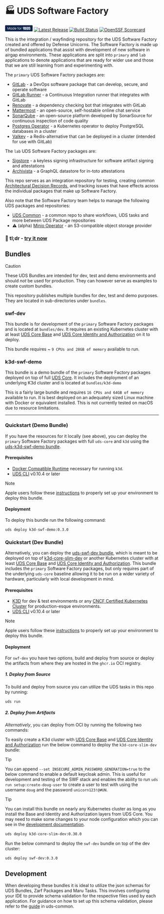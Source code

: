 # 🏭 UDS Software Factory

[<img alt="Made for UDS" src="https://raw.githubusercontent.com/defenseunicorns/uds-common/refs/heads/main/docs/assets/made-for-uds.svg" height="20px"/>](https://github.com/defenseunicorns/uds-core)
[![Latest Release](https://img.shields.io/github/v/release/defenseunicorns/uds-software-factory)](https://github.com/defenseunicorns/uds-software-factory/releases)
[![Build Status](https://img.shields.io/github/actions/workflow/status/defenseunicorns/uds-software-factory/release.yaml)](https://github.com/defenseunicorns/uds-software-factory/release.yaml)
[![OpenSSF Scorecard](https://api.securityscorecards.dev/projects/github.com/defenseunicorns/uds-software-factory/badge)](https://api.securityscorecards.dev/projects/github.com/defenseunicorns/uds-software-factory)

This is the integration / wayfinding repository for the UDS Software Factory created and offered by Defense Unicorns.  The Software Factory is made up of bundled applications that assist with development of new software in airgap environments.  These applications are split into `primary` and `lab` applications to denote applications that are ready for wider use and those that we are still learning from and experimenting with.

The `primary` UDS Software Factory packages are:

- [GitLab](https://github.com/defenseunicorns/uds-package-gitlab) - a DevOps software package that can develop, secure, and operate software
- [GitLab Runner](https://github.com/defenseunicorns/uds-package-gitlab-runner) - a Continuous Integration runner that integrates with GitLab
- [Renovate](https://github.com/defenseunicorns/uds-package-renovate) - a dependency checking bot that integrates with GitLab
- [Mattermost](https://github.com/defenseunicorns/uds-package-mattermost) - an open-source, self-hostable online chat service
- [SonarQube](https://github.com/defenseunicorns/uds-package-sonarqube) - an open-source platform developed by SonarSource for continuous inspection of code quality
- [Postgres Operator](https://github.com/defenseunicorns/uds-package-postgres-operator) - a Kubernetes operator to deploy PostgreSQL databases in a cluster
- [Valkey](https://github.com/defenseunicorns/uds-package-valkey) - a Redis-alternative that can be deployed in a cluster (intended for use with GitLab)

The `lab` UDS Software Factory packages are:

- [Sigstore](https://github.com/defenseunicorns/uds-package-sigstore) - a keyless signing infrastructure for software artifact signing and attestations
- [Archivista](https://github.com/defenseunicorns/uds-package-archivista) - a GraphQL datastore for in-toto attestations

This repo serves as an integration repository for testing, creating common [Architectural Decision Records](./adr), and tracking issues that have effects across the individual packages that make up Software Factory.

Also note that the Software Factory team helps to manage the following UDS packages and repositories:

- [UDS Common](https://github.com/defenseunicorns/uds-common) - a common repo to share workflows, UDS tasks and more between UDS Package repositories
- ⚠️ (alpha) [Minio Operator](https://github.com/defenseunicorns/uds-package-minio-operator) - an S3-compatible object storage provider

### 📜 tl;dr - [try it now](#quickstart-demo-bundle)

## Bundles

> [!CAUTION]
> These UDS Bundles are intended for dev, test and demo environments and should _not_ be used for production. They can however serve as examples to create custom bundles.

This repository publishes multiple bundles for dev, test and demo purposes. They are located in sub-directories under `bundles`.

### swf-dev

This bundle is for development of the `primary` Software Factory packages and is located at `bundles/dev`. It requires an existing Kubernetes cluster with at least [UDS Core Base](https://github.com/defenseunicorns/uds-core/tree/main/packages/base) and [UDS Core Identity and Authorization](https://github.com/defenseunicorns/uds-core/tree/main/packages/identity-authorization) on it to deploy.

This bundle requires ~ `9 CPUs and 28GB of memory` available to run.

### k3d-swf-demo

This bundle is a demo bundle of the `primary` Software Factory packages deployed on top of full [UDS Core](https://github.com/defenseunicorns/uds-core). It includes the deployment of an underlying K3d cluster and is located at `bundles/k3d-demo`

This is a fairly large bundle and requires `16 CPUs and 64GB of memory` available to run. It is best deployed on an adequately sized Linux machine with Docker or equivalent installed. This is not currently tested on macOS due to resource limitations.

---

### Quickstart (Demo Bundle)

If you have the resources for it locally (see above), you can deploy the `primary` Software Factory packages with full `uds-core` and `k3d` using the [uds-k3d-swf-demo bundle](./bundles/k3d-demo/README.md).

#### Prerequisites

- [Docker Compatible Runtime](https://docs.docker.com/engine/) necessary for running `k3d`.
- [UDS CLI](https://github.com/defenseunicorns/uds-cli?tab=readme-ov-file#install) v0.10.4 or later

> [!NOTE]
> Apple users follow these [instructions](./docs/development.md) to properly set up your environment to deploy this bundle.

#### Deployment

To deploy this bundle run the following command:

<!-- x-release-please-start-version -->

```bash
uds deploy k3d-swf-demo:0.3.0
```

<!-- x-release-please-end -->

### Quickstart (Dev Bundle)

Alternatively, you can deploy the [uds-swf-dev bundle](./bundles/dev/README.md), which is meant to be deployed on top of [k3d-core-slim-dev](https://github.com/defenseunicorns/uds-core/blob/main/bundles/k3d-slim-dev/README.md) or another Kubernetes cluster with at least [UDS Core Base](https://github.com/defenseunicorns/uds-core/tree/main/packages/base) and [UDS Core Identity and Authorization](https://github.com/defenseunicorns/uds-core/tree/main/packages/identity-authorization). This bundle includes the `primary` Software Factory packages, but only requires part of the underlying `uds-core` baseline allowing it to be run on a wider variety of hardware, particularly with local development in mind.

#### Prerequisites

- [K3D](https://k3d.io/) for dev & test environments or any [CNCF Certified Kubernetes Cluster](https://www.cncf.io/training/certification/software-conformance/#logos) for production-esque environments.
- [UDS CLI](https://github.com/defenseunicorns/uds-cli?tab=readme-ov-file#install) v0.10.4 or later

> [!NOTE]
> Apple users follow these [instructions](./docs/development.md) to properly set up your environment to deploy this bundle.

#### Deployment

For `swf-dev` you have two options, build and deploy from source or deploy the artifacts from where they are hosted in the `ghcr.io` OCI registry.

##### 1. Deploy from Source

To build and deploy from source you can utilize the UDS tasks in this repo by running:

```bash
uds run
```

##### 2. Deploy from Artifacts

_Alternatively_, you can deploy from OCI by running the following two commands:

To easily create a K3d cluster with [UDS Core Base](https://github.com/defenseunicorns/uds-core/tree/main/packages/base) and [UDS Core Identity and Authorization](https://github.com/defenseunicorns/uds-core/tree/main/packages/identity-authorization) run the below command to deploy the `k3d-core-slim-dev` bundle:

> [!TIP]
> You can append `--set INSECURE_ADMIN_PASSWORD_GENERATION=true` to the below command to enable a default keycloak admin. This is useful for development and testing of the SWF stack and enables the ability to run `uds run setup:create-doug-user` to create a user to test with using the username `doug` and the password `unicorn123!@#UN`.

> [!TIP]
> You can install this bundle on nearly any Kubernetes cluster as long as you install the Base and Identity and Authorization layers from UDS Core.  You may need to make some changes to your node configuration which you can see in the [development documentation](./docs/development.md#linux-users).

```bash
uds deploy k3d-core-slim-dev:0.30.0
```

Run the below command to deploy the `swf-dev` bundle on top of the dev cluster:

<!-- x-release-please-start-version -->
```bash
uds deploy swf-dev:0.3.0
```
<!-- x-release-please-end -->

## Development

When developing these bundles it is ideal to utilize the json schemas for UDS Bundles, Zarf Packages and Maru Tasks. This involves configuring your IDE to provide schema validation for the respective files used by each application. For guidance on how to set up this schema validation, please refer to the [guide](https://github.com/defenseunicorns/uds-common/blob/main/docs/uds-packages/development/development-ide-configuration.md) in uds-common.
